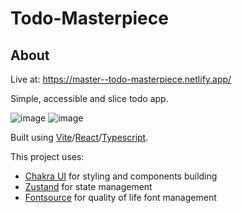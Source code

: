 # Todo-Masterpiece

## About

Live at: https://master--todo-masterpiece.netlify.app/

Simple, accessible and slice todo app.

![image](https://user-images.githubusercontent.com/49378277/179612269-d7cfa5f6-bc8b-4d88-a398-ec2a97b38fa2.png)  ![image](https://user-images.githubusercontent.com/49378277/179612363-3fa63aa1-cd33-426a-8b35-475ba30439de.png)


Built using [Vite](https://vitejs.dev/)/[React](https://reactjs.org/)/[Typescript](https://www.typescriptlang.org/).

This project uses:
- [Chakra UI](https://chakra-ui.com/) for styling and components building
- [Zustand](https://github.com/pmndrs/zustand) for state management
- [Fontsource](https://github.com/fontsource/fontsource) for quality of life font management
